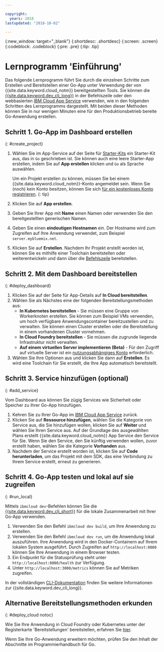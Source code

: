 ```yaml
---

copyright:
  years: 2018
lastupdated: "2018-10-02"

---
```


{:new_window: target="_blank"}
{:shortdesc: .shortdesc}
{:screen: .screen}
{:codeblock: .codeblock}
{:pre: .pre}
{:tip: .tip}

# Lernprogramm 'Einführung'

Das folgende Lernprogramm führt Sie durch die einzelnen Schritte zum Erstellen und Bereitstellen einer Go-App unter Verwendung der von {{site.data.keyword.cloud_notm}} bereitgestellten Tools. Sie können die [{{site.data.keyword.dev_cli_long}}](https://console.bluemix.net/docs/cloudnative/dev_cli.html#add-cli) in der Befehlszeile oder den webbasierten [IBM Cloud App Service](https://console.bluemix.net/developer/appservice/dashboard) verwenden, wie in den folgenden Schritten des Lernprogramms dargestellt. Mit beiden dieser Methoden können Sie in nur wenigen Minuten eine für den Produktionsbetrieb bereite Go-Anwendung erstellen.

## Schritt 1. Go-App im Dashboard erstellen
{: #create_project}

1. Wählen Sie im App-Service auf der Seite für [Starter-Kits](https://console.bluemix.net/developer/appservice/starter-kits) ein Starter-Kit aus, das in `Go` geschrieben ist. Sie können auch eine leere Starter-App erstellen, indem Sie auf **App erstellen** klicken und `Go` als Sprache auswählen.

    Um ein Projekt erstellen zu können, müssen Sie bei einem {{site.data.keyword.cloud_notm}}-Konto angemeldet sein. Wenn Sie (noch) kein Konto besitzen, können Sie sich [für ein kostenloses Konto registrieren](https://console.bluemix.net/registration).
    {: tip}

3. Klicken Sie auf **App erstellen**.
4. Geben Sie Ihrer App mit **Name** einen Namen oder verwenden Sie den bereitgestellten generischen Namen.
5. Geben Sie einen **eindeutigen Hostnamen** ein. Der Hostname wird zum Zugreifen auf Ihre Anwendung verwendet, zum Beispiel `server.mybluemix.net`.
6. Klicken Sie auf **Erstellen**. Nachdem Ihr Projekt erstellt worden ist, können Sie es mithilfe einer Toolchain bereitstellen oder weiterentwickeln und dann über die [Befehlszeile](/docs/cli/idt/index.html) bereitstellen.

## Schritt 2. Mit dem Dashboard bereitstellen
{: #deploy_dashboard}

1. Klicken Sie auf der Seite für App-Details auf **In Cloud bereitstellen**.
2. Wählen Sie als Nächstes eine der folgenden Bereitstellungsmethoden aus:
    * **In Kubernetes bereitstellen** - Sie müssen eine Gruppe von Workerknoten erstellen. Sie können zum Beispiel VMs verwenden, um hoch verfügbare Anwendungscontainer bereitzustellen und zu verwalten. Sie können einen Cluster erstellen oder die Bereitstellung in einem vorhandenen Cluster vornehmen.
    * **In Cloud Foundry bereitstellen** - Sie müssen die zugrunde liegende Infrastruktur nicht verwalten.
    * **Auf einem virtuellen Server implementieren (Beta)** - Für den Zugriff auf virtuelle Server ist ein [nutzungsabhängiges Konto](https://console.bluemix.net/dashboard/ibm-iaas-g1) erforderlich.
3. Wählen Sie Ihre Optionen aus und klicken Sie dann auf **Erstellen**. Es wird eine Toolchain für Sie erstellt, die Ihre App automatisch bereitstellt.

## Schritt 3. Service hinzufügen (optional)
{: #add_service}

Vom Dashboard aus können Sie zügig Services wie Sicherheit oder Speicher zu Ihrer Go-App hinzufügen.

1. Kehren Sie zu Ihrer Go-App im [IBM Cloud App Service](https://console.bluemix.net/developer/appservice/dashboard) zurück.
2. Klicken Sie auf **Ressource hinzufügen**, wählen Sie die Kategorie von Service aus, die Sie hinzufügen wollen, klicken Sie auf **Weiter** und wählen Sie Ihren Service aus. Auf der Grundlage des ausgewählten Plans erstellt {{site.data.keyword.cloud_notm}} App Service den Service für Sie. Wenn Sie den Service, den Sie künftig verwenden wollen, zuvor erstellt haben, wählen Sie die Kategorie **Vorhanden** aus.
3. Nachdem der Service erstellt worden ist, klicken Sie auf **Code herunterladen**, um das Projekt mit dem SDK, das eine Verbindung zu Ihrem Service erstellt, erneut zu generieren.

## Schritt 4. Go-App testen und lokal auf sie zugreifen
{: #run_local}

Mittels `ibmcloud dev`-Befehlen können Sie die [{{site.data.keyword.dev_cli_short}}](https://console.bluemix.net/docs/cloudnative/dev_cli.html#add-cli) für die lokale Zusammenarbeit mit Ihrer Go-App verwenden.

1. Verwenden Sie den Befehl `ibmcloud dev build`, um Ihre Anwendung zu erstellen.
2. Verwenden Sie den Befehl `ibmcloud dev run`, um die Anwendung lokal auszuführen. Ihre Anwendung wird in den Docker-Containern auf Ihrem lokalen System ausgeführt. Durch Zugreifen auf `http://localhost:8080` können Sie Ihre Anwendung in einem Browser testen.
3. Ein Endpunkt für die Statusprüfung steht unter `http://localhost:8080/health` zur Verfügung.
4. Unter `http://localhost:3000/metrics` können Sie auf Metriken zugreifen.

In der vollständigen [CLI-Dokumentation](/docs/cli/idt/index.html) finden Sie weitere Informationen zur {{site.data.keyword.dev_cli_long}}.

## Alternative Bereitstellungsmethoden erkunden
{: #deploy_cloud notoc}

Wie Sie Ihre Anwendung in Cloud Foundry oder Kubernetes unter der Registerkarte 'Bereitstellungen' bereitstellen, erfahren Sie [hier](/docs/go/deploying_apps.html). 

Wenn Sie Ihre Go-Anwendung erweitern möchten, prüfen Sie den Inhalt der Abschnitte im Programmierhandbuch für Go.
